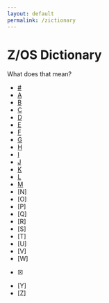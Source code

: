 ```yaml
---
layout: default
permalink: /zictionary
---
```


# Z/OS Dictionary

<p>What does that mean?</p>

- [#](/zikipedia/#)
- [A](/zikipedia/A)
- [B](/zikipedia/B)
- [C](/zikipedia/C)
- [D](/zikipedia/D)
- [E](/zikipedia/E)
- [F](/zikipedia/F)
- [G](/zikipedia/G)
- [H](/zikipedia/H)
- [I](/zikipedia/I)
- [J](/zikipedia/J)
- [K](/zikipedia/K)
- [L](/zikipedia/L)
- [M](/zikipedia/M)
- [N]
- [O]
- [P]
- [Q]
- [R]
- [S]
- [T]
- [U]
- [V]
- [W]
- [X]
- [Y]
- [Z]